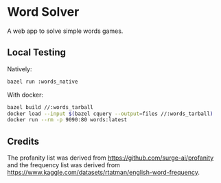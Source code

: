 Word Solver
==============

A web app to solve simple words games.

## Local Testing

Natively:

```bash
bazel run :words_native
```

With docker:

```bash
bazel build //:words_tarball
docker load --input $(bazel cquery --output=files //:words_tarball)
docker run --rm -p 9090:80 words:latest
```

## Credits

The profanity list was derived from https://github.com/surge-ai/profanity and
the frequency list was derived from https://www.kaggle.com/datasets/rtatman/english-word-frequency.